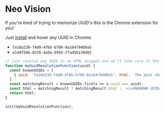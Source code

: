 
# Neo Vision

If you're tired of trying to memorize UUID's this is the Chrome extension for you!

Just [install](https://developer.chrome.com/docs/extensions/mv3/getstarted/development-basics/#load-unpacked) and hover any UUID in Chrome.

- `7a18a230-f4d0-4fbb-b706-0a16479409a5`
- `e149f586-0376-4a5b-9955-ffad5b139d02`

```javascript
// just resolve any UUID to an HTML snippet and we'll take care of the rest
function myUuidResolutionFunction(uuid) {
  const knownUUIDs = [
    { uuid: '7a18a230-f4d0-4fbb-b706-0a16479409a5', html: `The best <b>UUID</b> ever!` }
  ]
  const matchingResult = knownUUIDs.find(x => x.uuid === uuid);
  const html = matchingResult ? matchingResult.html : `<i>UNKNOWN UUID</i>`;
  return html;
}

init(myUuidResolutionFunction);
```
